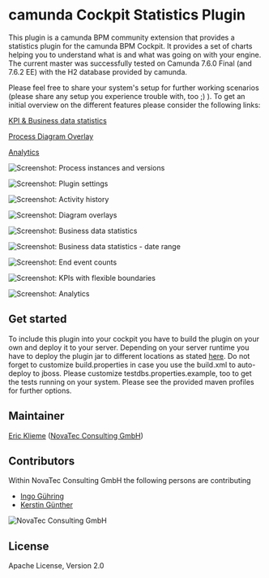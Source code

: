 camunda Cockpit Statistics Plugin
=================================

This plugin is a camunda BPM community extension that provides a statistics plugin for the camunda BPM Cockpit.
It provides a set of charts helping you to understand what is and what was going on with your engine.
The current master was successfully tested on Camunda 7.6.0 Final (and 7.6.2 EE) with the H2 database provided by camunda.

Please feel free to share your system's setup for further working scenarios (please share any setup you experience trouble with, too ;) ).
To get an initial overview on the different features please consider the following links:

[KPI & Business data statistics](http://blog.novatec-gmbh.de/kpi-functionality-camunda-cockpit-plugin/)

[Process Diagram Overlay](http://blog.novatec-gmbh.de/camunda-cockpit-plugin-part-3/)

[Analytics](http://blog.novatec-gmbh.de/camunda-cockpit-plugin-part-2/)


![Screenshot: Process instances and versions](screenshot_overlay_version_details.png)

![Screenshot: Plugin settings](screenshot_settings_modal.png)

![Screenshot: Activity history](screenshot_overlay_act_history.png)

![Screenshot: Diagram overlays](screenshot_overlay_mean.png)

![Screenshot: Business data statistics](screenshot_business_data_statistics.png)

![Screenshot: Business data statistics - date range](screenshot_business_data_statistics_daterangepicker.png)

![Screenshot: End event counts](screenshot_endevent_count.jpg)

![Screenshot: KPIs with flexible boundaries](screenshot_kpi_boundaries.png)

![Screenshot: Analytics](screenshot_analytics_tab_start.png)

## Get started

To include this plugin into your cockpit you have to build the plugin on your own and deploy it to your server.
Depending on your server runtime you have to deploy the plugin jar to different locations as stated [here](https://docs.camunda.org/manual/latest/examples/tutorials/develop-cockpit-plugin/#integration-into-cockpit). 
Do not forget to customize build.properties in case you use the build.xml to auto-deploy to jboss. Please customize testdbs.properties.example, too to get the tests running on your system. Please see the provided maven profiles for further options.

## Maintainer

[Eric Klieme](https://github.com/eklieme) ([NovaTec Consulting GmbH](http://www.novatec-gmbh.de/))

## Contributors

Within NovaTec Consulting GmbH the following persons are contributing

- [Ingo G&uuml;hring](http://blog.novatec-gmbh.de/camunda-cockpit-plugin-part-2/)
- [Kerstin G&uuml;nther](http://blog.novatec-gmbh.de/camunda-cockpit-plugin-part-3/)


![NovaTec Consulting GmbH](http://www.novatec-gmbh.de/fileadmin/styles/novatec_v5.5/images/header-logo.jpg)

## License

Apache License, Version 2.0
